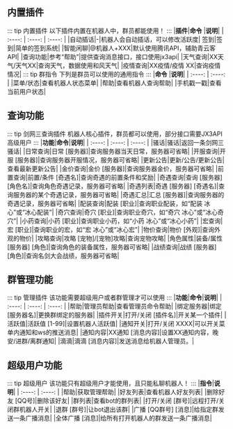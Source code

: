 ## 内置插件
::: tip 内置插件
以下插件内置在机器人中，群员都能使用！
:::
|**插件**|**命令** |**说明**|
| :----: | :----: | :----: |
|自动插话|-|机器人会自动插话，可以修改活跃度|
签到|签到|简单的签到系统|
|智能闲聊|@机器人+XXX|默认使用腾讯API，辅助青云客API|
|查询功能|参考“帮助”|提供查询消息接口，接口使用jx3api|
|天气查询|XX天气/天气XX|查询天气，数据使用和风天气|
|疫情查询|XX疫情/疫情 XX|查询疫情情况|
::: tip 群指令
下列是群员可以使用的通用指令
:::
|**命令** |**说明**|
| :----: | :----: |
|菜单/状态|查看机器人状态菜单|
|帮助|查看机器人查询帮助|
|手机戳一戳|查看当前用户状态|
## 查询功能
::: tip 剑网三查询插件
机器人核心插件，群员都可以使用，部分接口需要JX3API高级用户
:::
|**功能**|**命令**|**说明**|
| :----: | :----: | :----: |
|骚话|骚话|返回一条剑网三骚话|
|日常查询|日常 [服务器]|查询服务器当天日常，服务器可省略|
|开服查询|开服 [服务器]|查询服务器开服情况，服务器可省略|
|更新公告|更新/公告/更新公告|查看最新更新公告|
|金价查询|金价 [服务器]|查询服务器金价，服务器可省略|
|前置查询|前置/条件 [奇遇名]|查询奇遇的前置条件和奖励|
|奇遇查询|查询 [服务器] [角色名]|查询角色奇遇记录，服务器可省略|
|奇遇列表|奇遇 [服务器] [奇遇名]|查询服务器的某个奇遇记录，服务器可省略|
|奇遇汇总|汇总 [服务器]|查询服务器的奇遇记录，服务器可省略|
|配装查询|配装 [职业]|查询职业配装，如“配装 冰心”或“冰心配装”|
|奇穴查询|奇穴 [职业]|查询职业奇穴，如“奇穴 冰心”或“冰心奇穴”|
|小药查询|小药 [职业]|查询职业小药，如“小药 冰心”或“冰心小药”|
|宏查询|宏 [职业]|查询职业的宏，如“宏 冰心”或“冰心宏”|
|物价查询|物价 [外观]|查询外观的物价|
|攻略查询|攻略 [宠物]/[宠物]攻略|查询宠物攻略|
|角色属性|装备/属性 [服务器] [角色]|查询角色的装备属性，服务器可省略|
|战绩查询|战绩 [服务器] [角色]|查询名剑大会战绩，服务器可省略|
## 群管理功能
::: tip 管理插件
该功能需要超级用户或者群管理才可以使用
:::
|**功能**|**命令**|**说明**|
| :----: | :----: | :----: |
|帮助|管理员帮助|查看管理员命令帮助|
|绑定服务器|绑定 [服务器名]|更换群绑定的服务器|
|插件开关|打开/关闭 [插件名]|开关某一个插件|
|活跃值|活跃值 [1-99]|设置机器人活跃值|
|通知开关|打开/关闭 XXXX|可以开关菜单内通知和ws的推送消息|
|通知内容|XX通知 [消息内容]|设置XX通知内容，晚安/进群/离群通知|
|滴滴|滴滴 [消息内容]|发送消息给机器人管理员。|
## 超级用户功能
::: tip 超级用户
该功能只有超级用户才能使用，且只能私聊机器人！
:::
|**指令**|**说明**|
| :----: | :----: |
|帮助|获取管理帮助|
|好友列表|查看机器人好友列表|
|删除好友 [QQ号]|删除该好友|
|群列表|查看bot的群列表|
|打开/关闭 [群号]|远程打开/关闭群机器人开关|
|退群 [群号]|让bot退出该群|
|广播 [QQ群号] [消息]|给指定群发送一条广播消息|
|全体广播 [消息]|给所有打开机器人的群发送一条广播消息|
